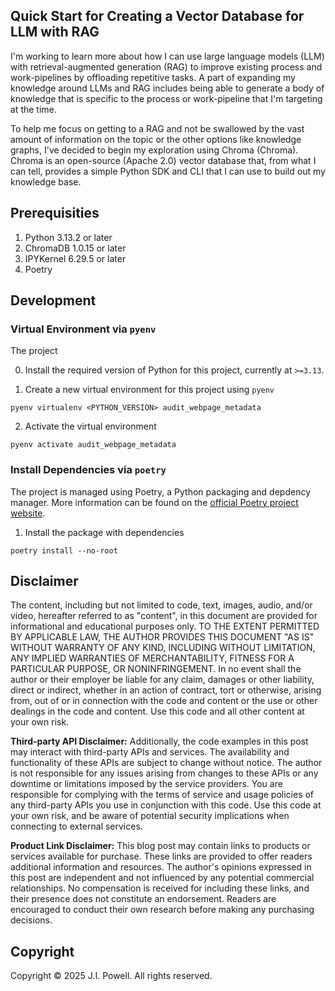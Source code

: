 ## Quick Start for Creating a Vector Database for LLM with RAG

I'm working to learn more about how I can use large language models (LLM) with retrieval-augmented generation (RAG) to improve existing process and work-pipelines by offloading repetitive tasks. A part of expanding my knowledge around LLMs and RAG includes being able to generate a body of knowledge that is specific to the process or work-pipeline that I'm targeting at the time.

To help me focus on getting to a RAG and not be swallowed by the vast amount of information on the topic or the other options like knowledge graphs, I've decided to begin my exploration using Chroma (Chroma). Chroma is an open-source (Apache 2.0) vector database that, from what I can tell, provides a simple Python SDK and CLI that I can use to build out my knowledge base.

## Prerequisities

1. Python 3.13.2 or later
2. ChromaDB 1.0.15 or later
3. IPYKernel 6.29.5 or later
4. Poetry

## Development

### Virtual Environment via `pyenv`
The project

0. Install the required version of Python for this project, currently at `>=3.13`.

1. Create a new virtual environment for this project using `pyenv`

```
pyenv virtualenv <PYTHON_VERSION> audit_webpage_metadata
```

2. Activate the virtual environment

```
pyenv activate audit_webpage_metadata
```


### Install Dependencies via `poetry`
The project is managed using Poetry, a Python packaging and depdency manager. More information can be found on the [official Poetry project website](https://python-poetry.org/).

1. Install the package with dependencies

```
poetry install --no-root
```

## Disclaimer
The content, including but not limited to code, text, images, audio, and/or video, hereafter referred to as "content", in this document are provided for informational and educational purposes only. TO THE EXTENT PERMITTED BY APPLICABLE LAW, THE AUTHOR PROVIDES THIS DOCUMENT "AS IS" WITHOUT WARRANTY OF ANY KIND, INCLUDING WITHOUT LIMITATION, ANY IMPLIED WARRANTIES OF MERCHANTABILITY, FITNESS FOR A PARTICULAR PURPOSE, OR NONINFRINGEMENT. In no event shall the author or their employer be liable for any claim, damages or other liability, direct or indirect, whether in an action of contract, tort or otherwise, arising from, out of or in connection with the code and content or the use or other dealings in the code and content. Use this code and all other content at your own risk. 

**Third-party API Disclaimer:** Additionally, the code examples in this post may interact with third-party APIs and services. The availability and functionality of these APIs are subject to change without notice. The author is not responsible for any issues arising from changes to these APIs or any downtime or limitations imposed by the service providers. You are responsible for complying with the terms of service and usage policies of any third-party APIs you use in conjunction with this code. Use this code at your own risk, and be aware of potential security implications when connecting to external services.

**Product Link Disclaimer:** This blog post may contain links to products or services available for purchase. These links are provided to offer readers additional information and resources. The author's opinions expressed in this post are independent and not influenced by any potential commercial relationships. No compensation is received for including these links, and their presence does not constitute an endorsement. Readers are encouraged to conduct their own research before making any purchasing decisions.

## Copyright
Copyright &copy; 2025 J.I. Powell. All rights reserved.
